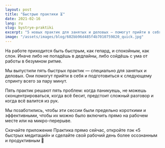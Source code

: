 ```yaml
---
layout: post
title: "Быстрые практики ⏳"
date: 2021-02-16
lang: ru
slug: bystrye-praktiki
excerpt: "5 новых практик для занятых и деловых — помогут прийти в себя и подготовиться к работе за пару минут."
image: "/assets/images/blog/602bb96d485f4b7010759820_quick.jpg"
---
```


На работе приходится быть быстрым, как гепард, и спокойным, как слон. Иначе либо не попадёшь в дедлайны, либо сойдёшь с ума от работы в безумном ритме.

Мы выпустили пять быстрых практик — специально для занятых и деловых. Они помогут прийти в себя и подготовиться к следующему спринту всего за пару минут.

Пять практик решают пять проблем: когда паникуешь, не можешь сконцентрироваться, когда всё бесит, предстоит сложный разговор и когда всё валится из рук.

Мы позаботились, чтобы эти сессии были предельно короткими и эффективными, чтобы их можно было включить прямо на рабочем месте или на микро-перерыве.

Скачайте приложение Практика прямо сейчас, откройте пэк «5 быстрых медитаций» и сделайте свой рабочий день более осознанным и продуктивным 🤗